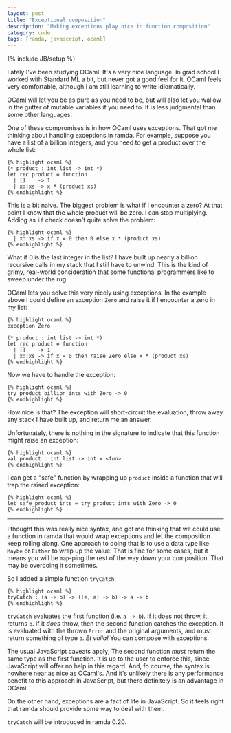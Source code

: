 ```yaml
---
layout: post
title: "Exceptional composition"
description: "Making exceptions play nice in function composition"
category: code
tags: [ramda, javascript, ocaml]
---
```

{% include JB/setup %}

Lately I've been studying OCaml. It's a very nice language. In grad school I 
worked with Standard ML a bit, but never got a good feel for it. OCaml feels 
very comfortable, although I am still learning to write idiomatically.

OCaml will let you be as pure as you need to be, but will also let you wallow 
in the gutter of mutable variables if you need to. It is less judgmental than
some other languages.

One of these compromises is in how OCaml uses exceptions. That got me thinking 
about handling exceptions in ramda. For example, suppose you have a list of a 
billion integers, and you need to get a product over the whole list:

    {% highlight ocaml %}
    (* product : int list -> int *)
    let rec product = function
      | []    -> 1
      | x::xs -> x * (product xs)
    {% endhighlight %}

This is a bit naive. The biggest problem is what if I encounter a zero? At 
that point I know that the whole product will be zero. I can stop multiplying.
Adding as `if` check doesn't quite solve the problem:

    {% highlight ocaml %}
      | x::xs -> if x = 0 then 0 else x * (product xs)
    {% endhighlight %}

What if 0 is the last integer in the list? I have built up nearly a billion 
recursive calls in my stack that I still have to unwind. This is the kind of 
grimy, real-world consideration that some functional programmers like to sweep
under the rug.

OCaml lets you solve this very nicely using exceptions. In the example above
I could define an exception `Zero` and raise it if I encounter a zero in my list:

    {% highlight ocaml %}
    exception Zero

    (* product : int list -> int *)
    let rec product = function
      | []    -> 1
      | x::xs -> if x = 0 then raise Zero else x * (product xs)
    {% endhighlight %}

Now we have to handle the exception:

    {% highlight ocaml %}
    try product billion_ints with Zero -> 0
    {% endhighlight %}

How nice is that? The exception will short-circuit the evaluation, throw away 
any stack I have built up, and return me an answer. 

Unfortunately, there is nothing in the signature to indicate that this function 
might raise an exception:

    {% highlight ocaml %}
    val product : int list -> int = <fun> 
    {% endhighlight %}

I can get a "safe" function by wrapping up `product` inside a function that will 
trap the raised exception:

    {% highlight ocaml %}
    let safe_product ints = try product ints with Zero -> 0 
    {% endhighlight %}

-----------

I thought this was really nice syntax, and got me thinking that we could use a 
function in ramda that would wrap exceptions and let the composition keep 
rolling along. One approach to doing that is to use a data type like `Maybe` or 
`Either` to wrap up the value. That is fine for some cases, but it means you will be 
`map`-ping the rest of the way down your composition. That may be overdoing it 
sometimes.

So I added a simple function `tryCatch`:

    {% highlight ocaml %}
    tryCatch : (a -> b) -> ((e, a) -> b) -> a -> b
    {% endhighlight %}

`tryCatch` evaluates the first function (i.e. `a -> b`). If it does not throw, it 
returns `b`. If it *does* throw, then the second function catches the exception.
It is evaluated with the thrown `Error` and the original arguments, and must return
something of type `b`. _Et voila!_ You can compose with exceptions.

The usual JavaScript caveats apply; The second function *must* return the same type 
as the first function. It is up to the user to enforce this, since JavaScript 
will offer no help in this regard. And, fo course, the syntax is nowhere near as nice 
as OCaml's. And it's unlikely there is any performance benefit to this approach
in JavaScript, but there definitely is an advantage in OCaml. 

On the other hand, exceptions are a fact of life in JavaScript. So it feels right
that ramda should provide some way to deal with them.

`tryCatch` will be introduced in ramda 0.20.

